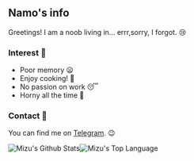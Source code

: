 ## Namo's info
Greetings! I am a noob living in... errr,sorry, I forgot. 😢

### Interest 🐾
- Poor memory 😦
- Enjoy cooking! 🍥
- No passion on work 😴
- Horny all the time 🥰

### Contact 📄
You can find me on [Telegram][tg]. 😉

<img align="center" alt="Mizu's Github Stats" src="https://github-readme-stats.vercel.app/api?username=namolite&hide=prs,issues,contribs&count_private=true&show_icons=true&show_owner=true" /><img align="center" alt="Mizu's Top Language" src="https://gh-readme-stats-krish-the-dev.vercel.app/api/top-langs/?username=namolite&layout=compact" />

[tg]:https://t.me/unlimited_echo_bot
